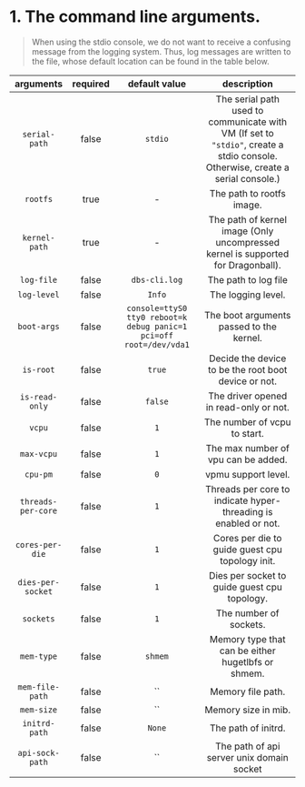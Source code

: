 # 1. The command line arguments.

> When using the stdio console, we do not want to receive a confusing message from the logging system. Thus, log messages are written to the file, whose default location can be found in the table below.

|     arguments      | required |                           default value                            |                                   description                                    |
| :----------------: | :------: | :----------------------------------------------------------------: | :------------------------------------------------------------------------------: |
| `serial-path` |  false  | `stdio`  |  The serial path used to communicate with VM (If set to `"stdio"`, create a stdio console. Otherwise, create a serial console.)  |
|      `rootfs`      |   true   |                                 -                                  |                            The path to rootfs image.                             |
|   `kernel-path`    |   true   |                                 -                                  | The path of kernel image (Only uncompressed kernel is supported for Dragonball). |
|     `log-file`     |  false   |                          `dbs-cli.log`                           |                               The path to log file                               |
|    `log-level`     |  false   |                              `Info`                              |                                The logging level.                                |
|    `boot-args`     |  false   | `console=ttyS0 tty0 reboot=k debug panic=1 pci=off root=/dev/vda1` |                     The boot arguments passed to the kernel.                     |
|     `is-root`      |  false   |                               `true`                               |               Decide the device to be the root boot device or not.               |
|   `is-read-only`   |  false   |                              `false`                               |                      The driver opened in read-only or not.                      |
|       `vcpu`       |  false   |                                `1`                                 |                           The number of vcpu to start.                           |
|     `max-vcpu`     |  false   |                                `1`                                 |                       The max number of vpu can be added.                        |
|      `cpu-pm`      |  false   |                                `0`                                 |                               vpmu support level.                                |
| `threads-per-core` |  false   |                                `1`                                 |         Threads per core to indicate hyper-threading is enabled or not.          |
|  `cores-per-die`   |  false   |                                `1`                                 |                 Cores per die to guide guest cpu topology init.                  |
| `dies-per-socket`  |  false   |                                `1`                                 |                   Dies per socket to guide guest cpu topology.                   |
|     `sockets`      |  false   |                                `1`                                 |                              The number of sockets.                              |
|     `mem-type`     |  false   |                              `shmem`                               |                Memory type that can be either hugetlbfs or shmem.                |
|  `mem-file-path`   |  false   |                                 ``                                 |                                Memory file path.                                 |
|  `mem-size`   |  false   |                                 ``                                 |                                Memory size in mib.                                 |
|   `initrd-path`    |  false   |                               `None`                               |                               The path of initrd.                                |
|   `api-sock-path`  |  false   |                               ``                                   |                    The path of api server unix domain socket                     |
